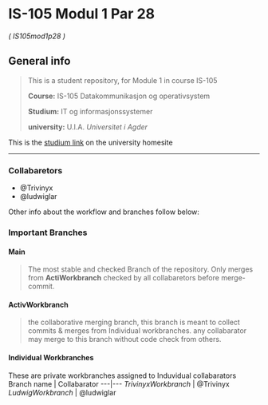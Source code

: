 # IS-105 Modul 1 Par 28 #
*( IS105mod1p28 )*

## General info

> This is a student repository, for Module 1 in course IS-105 
> 
> **Course:** IS-105 Datakommunikasjon og operativsystem
> 
> **Studium:** IT og informasjonssystemer
> 
> **university:** U.I.A. *Universitet i Agder*

This is the [studium link](https://www.uia.no/studier/it-og-informasjonssystemer2) on the university homesite

---

### Collabaretors
- @Trivinyx
- @ludwiglar

Other info about the workflow and branches follow below:

### Important Branches 

#### Main

> The most stable and checked Branch of the repository.
> Only merges from **ActiWorkbranch** checked by all collabaretors before merge-commit.

#### ActivWorkbranch

> the collaborative merging branch, this branch is meant to collect commits & merges from Individual
> workbranches.
> any collabarator may merge to this branch without code check from others.

#### Individual Workbranches

These are private workbranches assigned to Induvidual collabarators
Branch name | Collabarator
---|---
*TrivinyxWorkbranch* | @Trivinyx
*LudwigWorkbranch* | @ludwiglar
